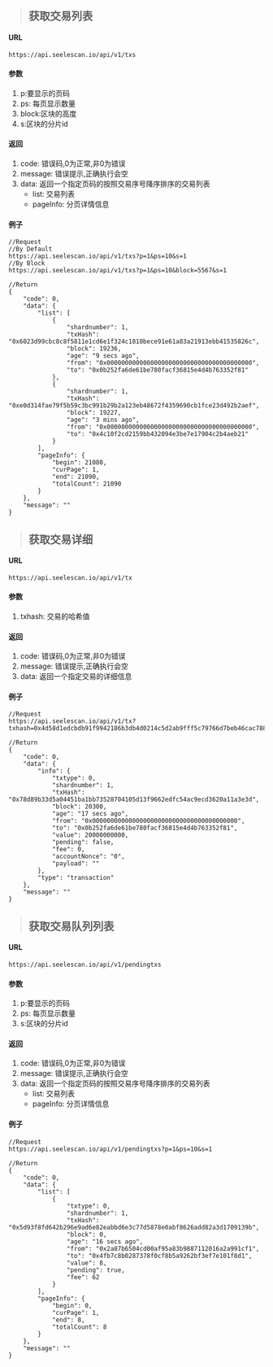 >## 获取交易列表
#### URL
	https://api.seelescan.io/api/v1/txs
	
#### 参数 
1. p:要显示的页码 
2. ps: 每页显示数量
3. block:区块的高度
4. s:区块的分片id

#### 返回
1. code: 错误码,0为正常,非0为错误
2. message: 错误提示,正确执行会空
3. data: 返回一个指定页码的按照交易序号降序排序的交易列表
	- list: 交易列表
	- pageInfo: 分页详情信息

#### 例子
	//Request
	//By Default
	https://api.seelescan.io/api/v1/txs?p=1&ps=10&s=1
	//By Block
	https://api.seelescan.io/api/v1/txs?p=1&ps=10&block=5567&s=1
	
	//Return
	{
		"code": 0, 
		"data": {
			"list": [
				{
					"shardnumber": 1, 
					"txHash": "0x6023d99cbc8c8f5811e1cd6e1f324c1810bece91e61a83a21913ebb41535826c", 
					"block": 19236, 
					"age": "9 secs ago", 
					"from": "0x0000000000000000000000000000000000000000", 
					"to": "0x0b252fa6de61be780facf36815e4d4b763352f81"
				}, 
				{
					"shardnumber": 1, 
					"txHash": "0xe0d314fae79f5b59c3bc991b29b2a123eb48672f4359690cb1fce23d492b2aef", 
					"block": 19227, 
					"age": "3 mins ago", 
					"from": "0x0000000000000000000000000000000000000000", 
					"to": "0x4c10f2cd2159bb432094e3be7e17904c2b4aeb21"
				}
			], 
			"pageInfo": {
				"begin": 21080, 
				"curPage": 1, 
				"end": 21090, 
				"totalCount": 21090
			}
		}, 
		"message": ""
	}

>## 获取交易详细
#### URL
	https://api.seelescan.io/api/v1/tx
	
#### 参数 
1. txhash: 交易的哈希值

#### 返回
1. code: 错误码,0为正常,非0为错误
2. message: 错误提示,正确执行会空
3. data: 返回一个指定交易的详细信息

#### 例子
	//Request
	https://api.seelescan.io/api/v1/tx?txhash=0x4d58d1edcbdb91f9942186b3db4d0214c5d2ab9fff5c79766d7beb46cac7881f
	
	//Return
	{
		"code": 0, 
		"data": {
			"info": {
				"txtype": 0, 
				"shardnumber": 1, 
				"txHash": "0x78d89b33d5a04451ba1bb73528704105d13f9662edfc54ac9ecd3620a11a3e3d", 
				"block": 20300, 
				"age": "17 secs ago", 
				"from": "0x0000000000000000000000000000000000000000", 
				"to": "0x0b252fa6de61be780facf36815e4d4b763352f81", 
				"value": 20000000000, 
				"pending": false, 
				"fee": 0, 
				"accountNonce": "0", 
				"payload": ""
			}, 
			"type": "transaction"
		}, 
		"message": ""
	}

>## 获取交易队列列表
#### URL
	https://api.seelescan.io/api/v1/pendingtxs
	
#### 参数 
1. p:要显示的页码 
2. ps: 每页显示数量
3. s:区块的分片id

#### 返回
1. code: 错误码,0为正常,非0为错误
2. message: 错误提示,正确执行会空
3. data: 返回一个指定页码的按照交易序号降序排序的交易列表
	- list: 交易列表
	- pageInfo: 分页详情信息

#### 例子
	//Request
	https://api.seelescan.io/api/v1/pendingtxs?p=1&ps=10&s=1
	
	//Return
	{
		"code": 0, 
		"data": {
			"list": [
				{
					"txtype": 0, 
					"shardnumber": 1, 
					"txHash": "0x5d93f8fd642b296e9ad6e82eabbd6e3c77d5878e0abf8626add82a3d1709139b", 
					"block": 0, 
					"age": "16 secs ago", 
					"from": "0x2a87b6504cd00af95a83b9887112016a2a991cf1", 
					"to": "0x4fb7c8b0287378f0cf8b5a9262bf3ef7e101f8d1", 
					"value": 8, 
					"pending": true, 
					"fee": 62
				}
			], 
			"pageInfo": {
				"begin": 0, 
				"curPage": 1, 
				"end": 8, 
				"totalCount": 8
			}
		}, 
		"message": ""
	}
